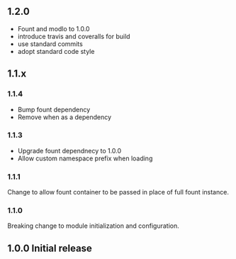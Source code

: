 ## 1.2.0

 * Fount and modlo to 1.0.0
 * introduce travis and coveralls for build
 * use standard commits
 * adopt standard code style

## 1.1.x

### 1.1.4
 * Bump fount dependency
 * Remove when as a dependency

### 1.1.3
 * Upgrade fount dependnecy to 1.0.0
 * Allow custom namespace prefix when loading

### 1.1.1
Change to allow fount container to be passed in place of full fount instance.

### 1.1.0
Breaking change to module initialization and configuration.

## 1.0.0 Initial release